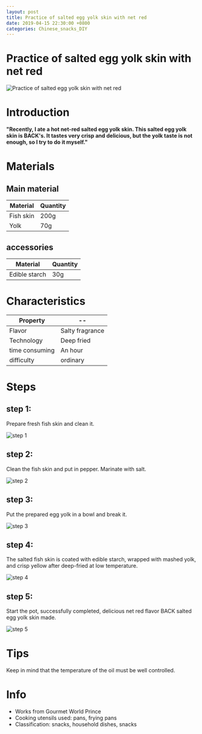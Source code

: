 ```yaml
---
layout: post
title: Practice of salted egg yolk skin with net red
date: 2019-04-15 22:30:00 +0800
categories: Chinese_snacks_DIY
---
```


# Practice of salted egg yolk skin with net red

![Practice of salted egg yolk skin with net red]({{site.baseurl}}/img/427548/427548.jpg)

# Introduction

**"Recently, I ate a hot net-red salted egg yolk skin. This salted egg yolk skin is BACK's. It tastes very crisp and delicious, but the yolk taste is not enough, so I try to do it myself."**

# Materials


## Main material

Material|Quantity
--|--
Fish skin|200g
Yolk|70g

## accessories

Material|Quantity
--|--
Edible starch|30g

# Characteristics

Property|--
--|--
Flavor|Salty fragrance
Technology|Deep fried
time consuming|An hour
difficulty|ordinary

# Steps

## step 1:

Prepare fresh fish skin and clean it.

![step 1]({{site.baseurl}}/img/427548/1.jpg)

## step 2:

Clean the fish skin and put in pepper. Marinate with salt.

![step 2]({{site.baseurl}}/img/427548/2.jpg)

## step 3:

Put the prepared egg yolk in a bowl and break it.

![step 3]({{site.baseurl}}/img/427548/3.jpg)

## step 4:

The salted fish skin is coated with edible starch, wrapped with mashed yolk, and crisp yellow after deep-fried at low temperature.

![step 4]({{site.baseurl}}/img/427548/4.jpg)

## step 5:

Start the pot, successfully completed, delicious net red flavor BACK salted egg yolk skin made.

![step 5]({{site.baseurl}}/img/427548/5.jpg)

# Tips

Keep in mind that the temperature of the oil must be well controlled.

# Info

- Works from Gourmet World Prince
- Cooking utensils used: pans, frying pans
- Classification: snacks, household dishes, snacks